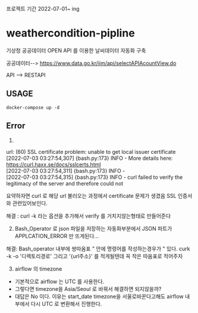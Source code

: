 프로젝트 기간 2022-07-01~ ing

# weathercondition-pipline
기상청 공공데이터 OPEN API 를 이용한 날씨데이터 자동화 구축

공공데이터-->  https://www.data.go.kr/iim/api/selectAPIAcountView.do

API --> RESTAPI




## USAGE 

``` docker-compose up -d ```















## Error 
1. 
url: (60) SSL certificate problem: unable to get local issuer certificate  
[2022-07-03 03:27:54,307] {bash.py:173} INFO - More details here: https://curl.haxx.se/docs/sslcerts.html  
[2022-07-03 03:27:54,311] {bash.py:173} INFO -   
[2022-07-03 03:27:54,315] {bash.py:173} INFO - curl failed to verify the legitimacy of the server and therefore could not  

요약하자면 curl 로 해당 url 불러오는 과정에서 certificate 문제가 생겼음  SSL 인증서와 관련있어보인다.    
 
해결 : curl -k 라는 옵션을 추가해서 verify 를 거치지않는형태로 만들어준다   


2. Bash_Operator 로 json 파일을 저장하는 자동화부분에서 JSON 파트가 APPLCATION_ERROR 만 뜨게된다...

해결: Bash_operator 내부에 쌍따옴표  " 안에 명령어를 작성하는경우가 " 있다. curk -k -o '디렉토리경로' 그리고 '{url주소}' 를 적게될텐데 꼭 작은 따옴표로 적어주자  

3. airflow 의 timezone
- 기본적으로 airflow 는 UTC 를 사용한다. 
- 그렇다면 timezone을 Asia/Seoul 로 바꿔서 해결하면 되지않을까?  
- 대답은 No 이다. 이유는 start_date timezone을 서울로바꾼다고해도 airflow 내부에서 다시 UTC 로 변환해서 진행한다. 
